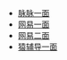 - [脉脉一面](./maimai/one.md)
- [网易一面](./wangyi/one.md)
- [网易二面](./wangyi/two.md)
- [猿辅导一面](./yuanfudao/one.md)